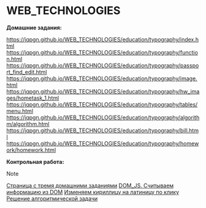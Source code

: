 # WEB_TECHNOLOGIES

**Домашние задания:**

https://jqpgn.github.io/WEB_TECHNOLOGIES/education/typography/index.html
https://jqpgn.github.io/WEB_TECHNOLOGIES/education/typography/function.html
https://jqpgn.github.io/WEB_TECHNOLOGIES/education/typography/passport_find_edit.html
https://jqpgn.github.io/WEB_TECHNOLOGIES/education/typography/image.html
https://jqpgn.github.io/WEB_TECHNOLOGIES/education/typography/hw_images/hometask_1.html
https://jqpgn.github.io/WEB_TECHNOLOGIES/education/typography/tables/menu.html
https://jqpgn.github.io/WEB_TECHNOLOGIES/education/typography/algorithm/algorithm.html
https://jqpgn.github.io/WEB_TECHNOLOGIES/education/typography/bill.html
https://jqpgn.github.io/WEB_TECHNOLOGIES/education/typography/homework/homework.html

**Контрольная работа:**
> [!NOTE]
> [Страница с тремя домашними заданиями](https://jqpgn.github.io/WEB_TECHNOLOGIES/education/typography/homework/homework.html)
> [DOM_JS. Считываем информацию из DOM](https://jqpgn.github.io/WEB_TECHNOLOGIES/education/typography/homework/h1.html)
> [Изменяем кириллицу на латиницу по клику](https://jqpgn.github.io/WEB_TECHNOLOGIES/education/typography/homework/h2.html)
> [Решение алгоритмической задачи](https://jqpgn.github.io/WEB_TECHNOLOGIES/education/typography/homework/h3.html)
